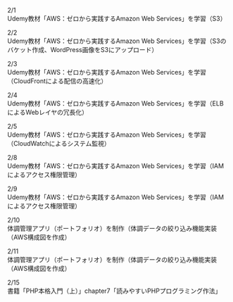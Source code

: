 2/1<br>
Udemy教材「AWS：ゼロから実践するAmazon Web Services」を学習（S3）<br>

2/2<br>
Udemy教材「AWS：ゼロから実践するAmazon Web Services」を学習（S3のバケット作成、WordPress画像をS3にアップロード）<br>

2/3<br>
Udemy教材「AWS：ゼロから実践するAmazon Web Services」を学習（CloudFrontによる配信の高速化）<br>

2/4<br>
Udemy教材「AWS：ゼロから実践するAmazon Web Services」を学習（ELBによるWebレイヤの冗長化）<br>

2/5<br>
Udemy教材「AWS：ゼロから実践するAmazon Web Services」を学習（CloudWatchによるシステム監視）<br>

2/8<br>
Udemy教材「AWS：ゼロから実践するAmazon Web Services」を学習（IAMによるアクセス権限管理）<br>

2/9<br>
Udemy教材「AWS：ゼロから実践するAmazon Web Services」を学習（IAMによるアクセス権限管理）<br>

2/10<br>
体調管理アプリ（ポートフォリオ）を制作（体調データの絞り込み機能実装（AWS構成図を作成）<br>

2/11<br>
体調管理アプリ（ポートフォリオ）を制作（体調データの絞り込み機能実装（AWS構成図を作成）<br>

2/15<br>
書籍「PHP本格入門（上）」chapter7「読みやすいPHPプログラミング作法」<br>